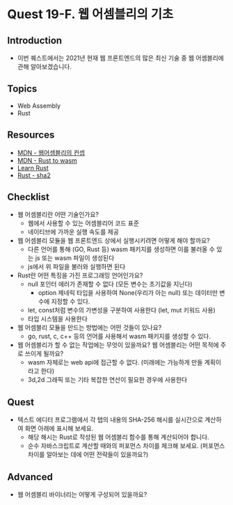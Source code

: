 # Quest 19-F. 웹 어셈블리의 기초

## Introduction
* 이번 퀘스트에서는 2021년 현재 웹 프론트엔드의 많은 최신 기술 중 웹 어셈블리에 관해 알아보겠습니다.

## Topics
* Web Assembly
* Rust

## Resources
* [MDN - 웹어셈블리의 컨셉](https://developer.mozilla.org/ko/docs/WebAssembly/Concepts)
* [MDN - Rust to wasm](https://developer.mozilla.org/ko/docs/WebAssembly/Rust_to_wasm)
* [Learn Rust](https://www.rust-lang.org/learn)
* [Rust - sha2](https://docs.rs/sha2/0.9.5/sha2/)

## Checklist
* 웹 어셈블리란 어떤 기술인가요?
  - 웹에서 사용할 수 있는 어셈블리어 코드 표준
  - 네이티브에 가까운 실행 속도를 제공
* 웹 어셈블리 모듈을 웹 프론트엔드 상에서 실행시키려면 어떻게 해야 할까요?
  - 다른 언어를 통해 (GO, Rust 등) wasm 패키지를 생성하면 이를 불러올 수 있는 js 또는 wasm 파일이 생성된다
  - js에서 위 파일을 불러와 실행하면 된다
* Rust란 어떤 특징을 가진 프로그래밍 언어인가요?
  - null 포인터 에러가 존재할 수 없다 (모든 변수는 초기값을 지닌다)
    - option 제네릭 타입을 사용하여 None(우리가 아는 null) 또는 데이터만 변수에 지정할 수 있다.
  - let, const처럼 변수의 가변성을 구분하여 사용한다 (let, mut 키워드 사용)
  - 타입 시스템을 사용한다
* 웹 어셈블리 모듈을 만드는 방법에는 어떤 것들이 있나요?
  - go, rust, c, c++ 등의 언어를 사용해서 wasm 패키지를 생성할 수 있다.
* 웹 어셈블리가 할 수 없는 작업에는 무엇이 있을까요? 웹 어셈블리는 어떤 목적에 주로 쓰이게 될까요?
  - wasm 자체로는 web api에 접근할 수 없다. (미래에는 가능하게 만들 계획이라고 한다)
  - 3d,2d 그래픽 또는 기타 복잡한 연산이 필요한 경우에 사용한다

## Quest
* 텍스트 에디터 프로그램에서 각 탭의 내용의 SHA-256 해시를 실시간으로 계산하여 화면 아래에 표시해 보세요.
  * 해당 해시는 Rust로 작성된 웹 어셈블리 함수를 통해 계산되어야 합니다.
  * 순수 자바스크립트로 계산할 때와의 퍼포먼스 차이를 체크해 보세요. (퍼포먼스 차이를 알아보는 데에 어떤 전략들이 있을까요?)

## Advanced
* 웹 어셈블리 바이너리는 어떻게 구성되어 있을까요?

